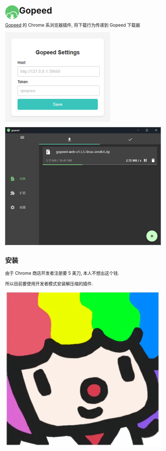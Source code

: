 # <img src="public/icons/icon_48.png" width="45" align="left"> Gopeed

[Gopeed](https://gopeed.com/zh-CN) 的 Chrome 系浏览器插件, 将下载行为传递到 Gopeed 下载器

![图 1](images/gopeed.png)  

![图 2](images/download.png)  

## 安装

由于 Chrome 商店开发者注册要 5 美刀, 本人不想出这个钱.

 所以目前要使用开发者模式安装解压缩的插件.

![图 0](images/sticker.png)